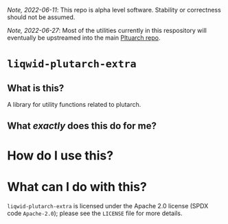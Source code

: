 _Note, 2022-06-11_: This repo is alpha level software. Stability or correctness should not be assumed.

_Note, 2022-06-27_: Most of the utilities currently in this respository will eventually be upstreamed into the main [Pltuarch repo](https://github.com/Plutonomicon/plutarch-plutus). 

# `liqwid-plutarch-extra`

## What is this?

A library for utility functions related to plutarch.

## What _exactly_ does this do for me?

# How do I use this?

# What can I do with this?

`liqwid-plutarch-extra` is licensed under the Apache 2.0 license (SPDX code
`Apache-2.0`); please see the `LICENSE` file for more details.
